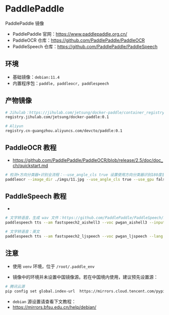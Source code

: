 # PaddlePaddle
PaddlePaddle 镜像   
- PaddlePaddle 官网：https://www.paddlepaddle.org.cn/
- PaddleOCR 仓库：https://github.com/PaddlePaddle/PaddleOCR
- PaddleSpeech 仓库：https://github.com/PaddlePaddle/PaddleSpeech

## 环境
- 基础镜像：`debian:11.4`
- 内置程序包：`paddle, paddleocr, paddlespeech`

## 产物镜像
```bash
# Jihulab：https://jihulab.com/jetsung/docker-paddle/container_registry/
registry.jihulab.com/jetsung/docker-paddle:0.1

# Aliyun
registry.cn-guangzhou.aliyuncs.com/devcto/paddle:0.1
```

## PaddleOCR 教程
- https://github.com/PaddlePaddle/PaddleOCR/blob/release/2.5/doc/doc_ch/quickstart.md
```bash
# 检测+方向分类器+识别全流程：--use_angle_cls true 设置使用方向分类器识别180度旋转文字，--use_gpu false 设置不使用GPU
paddleocr --image_dir ./imgs/11.jpg --use_angle_cls true --use_gpu false
```

## PaddleSpeech 教程
- 
```bash
# 文字转语音，生成 wav 文件：https://github.com/PaddlePaddle/PaddleSpeech/issues/1620
paddlespeech tts --am fastspeech2_aishell3 --voc pwgan_aishell3 --input "你好，欢迎使用百度飞桨深度学习框架！" --spk_id 167

# 文字转语音：英文
paddlespeech tts --am fastspeech2_ljspeech --voc pwgan_ljspeech --lang en --input "hello world"
```

## 注意
- 使用 `venv` 环境，位于 `/root/.paddle_env`

- 镜像中的环境并未设置中国镜像源。若在中国境内使用，建议预先设置源：
```bash
# 腾讯云源
pip config set global.index-url  https://mirrors.cloud.tencent.com/pypi/simple  --trusted-host mirrors.cloud.tencent.com
```

- `debian` 源设置请查看下文教程：
- https://mirrors.bfsu.edu.cn/help/debian/
